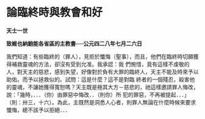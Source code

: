 # 論臨終時與教會和好


**天士一世**

**致維也納鮑能各省區的主教書──公元四二八年七月二六日**





我們知道：有些臨終的（罪人），見拒於懺悔（聖事），而且，他們在臨終時切願獲得補救靈魂的方法，卻沒有受到允准。我承認：我
們惋惜，竟有這樣不虔敬的人，對天主的慈悲，感到失望，好像對於負有大罪的臨終人，天主不能及時來予以助佑，而予以拯救似的。試問：這是什麼？這不是對臨
終者的一個殘忍，殺害他的靈魂，不讓她獲得寬恕嗎？天主既是極其大方－慈悲的，祂這樣邀請罪人悔改，說：「幾時，．．．（你）由罪惡中悔改．．（則你）所
犯的罪惡，不再被提起．．．」（則：卅三，十六）。為此，主既然是洞悉人心者，則罪人無論在什麼時候來要求懺悔，總不該予以拒絕．．．

